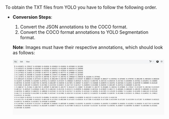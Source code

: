 To obtain the TXT files from YOLO you have to follow the following order.

- **Conversion Steps**:
  1. Convert the JSON annotations to the COCO format.
  2. Convert the COCO format annotations to YOLO Segmentation format.

  **Note**: Images must have their respective annotations, which should look as follows:

  ![Annotation Example](Images/label.png)


